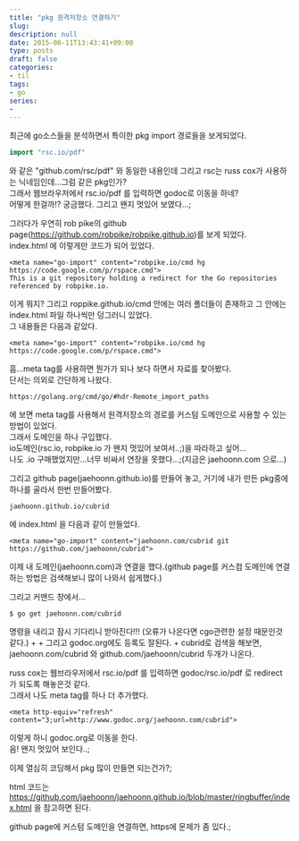 ```yaml
---
title: "pkg 원격저장소 연결하기"
slug: 
description: null
date: 2015-06-11T13:43:41+09:00
type: posts
draft: false 
categories:
- til
tags:
- go
series:
-
---
```


최근에 go소스들을 분석하면서 특이한 pkg import 경로들을 보게되었다.  

```go
import "rsc.io/pdf"
```

와 같은 "github.com/rsc/pdf" 와 동일한 내용인데 그리고 rsc는 russ cox가 사용하는 닉네임인데...그럼 같은 pkg인가?   
그래서 웹브라우저에서 rsc.io/pdf 를 입력하면 godoc로 이동을 하네?  
어떻게 한걸까!? 궁금했다. 그리고 왠지 멋있어 보였다...;  

그러다가 우연히 rob pike의 github page(https://github.com/robpike/robpike.github.io)를 보게 되었다.  
index.html 에 이렇게만 코드가 되어 있었다.  

```
<meta name="go-import" content="robpike.io/cmd hg https://code.google.com/p/rspace.cmd">
This is a git repository holding a redirect for the Go repositories referenced by robpike.io.
```

이게 뭐지? 그리고 roppike.github.io/cmd 안에는 여러 폴더들이 존재하고 그 안에는 index.html 파일 하나씩만 덩그러니 있었다.  
그 내용들은 다음과 같았다.  

```
<meta name="go-import" content="robpike.io/cmd hg https://code.google.com/p/rspace.cmd">
```

흠...meta tag를 사용하면 뭔가가 되나 보다 하면서 자료를 찾아봤다.  
단서는 의외로 간단하게 나왔다.  


```
https://golang.org/cmd/go/#hdr-Remote_import_paths  
```

에 보면 meta tag를 사용해서 원격저장소의 경로를 커스텀 도메인으로 사용할 수 있는 방법이 있었다.  
그래서 도메인을 하나 구입했다.  
io도메인(rsc.io, robpike.io 가 왠지 멋있어 보여서..;)을 따라하고 싶어...  
나도 .io 구매했었지만...너무 비싸서 연장을 못했다...;(지금은 jaehoonn.com 으로...)  

그리고 github page(jaehoonn.github.io)를 만들어 놓고, 거기에 내가 만든 pkg중에 하나를 골라서 한번 만들어봤다.  

```
jaehoonn.github.io/cubrid
```

에 index.html 을 다음과 같이 만들었다.  

```
<meta name="go-import" content="jaehoonn.com/cubrid git https://github.com/jaehoonn/cubrid">
```

이제 내 도메인(jaehoonn.com)과 연결을 했다.(github page를 커스컴 도메인에 연결하는 방법은 검색해보니 많이 나와서 쉽게했다.)  

그리고 커맨드 창에서...  

```
$ go get jaehoonn.com/cubrid  
```

명령을 내리고 잠시 기다리니 받아진다!!! (오류가 나온다면 cgo관련한 설정 때문인것 같다.) + 
 + 
그리고 godoc.org에도 등록도 잘된다. + 
cubrid로 검색을 해보면, jaehoonn.com/cubrid 와 github.com/jaehoonn/cubrid 두개가 나온다.  

russ cox는 웹브라우저에서 rsc.io/pdf 를 입력하면 godoc/rsc.io/pdf 로 redirect 가 되도록 해놓은것 같다.  
그래서 나도 meta tag를 하나 더 추가했다.  


```
<meta http-equiv="refresh" content="3;url=http://www.godoc.org/jaehoonn.com/cubrid">
```

이렇게 하니 godoc.org로 이동을 한다.  
음! 왠지 멋있어 보인다..;  

이제 열심히 코딩해서 pkg 많이 만들면 되는건가?;  

html 코드는 https://github.com/jaehoonn/jaehoonn.github.io/blob/master/ringbuffer/index.html 을 참고하면 된다.  

github page에 커스텀 도메인을 연결하면, https에 문제가 좀 있다.;

